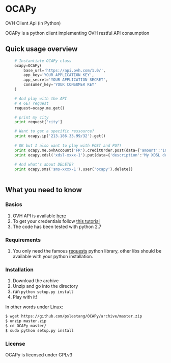 OCAPy
=====

OVH Client Api (in Python)

OCAPy is a python client implementing OVH restful API consumption

## Quick usage overview

```python
    # Instantiate OCAPy class
    ocapy=OCAPy(
        base_url='https://api.ovh.com/1.0/',
        app_key='YOUR APPLICATION KEY',
        app_secret='YOUR APPLICATION SECRET',
        consumer_key='YOUR CONSUMER KEY'
    )

    # And play with the API
    # A GET request
    request=ocapy.me.get()

    # print my city
    print request['city']

    # Want to get a specific ressource?
    print ocapy.ip('213.186.33.99/32').get()
    
    # OK but I also want to play with POST and PUT!
    print ocapy.me.ovhAccount('FR').creditOrder.post(data={'amount':'1000'})
    print ocapy.xdsl('xdsl-xxxx-1').put(data={'description':'My XDSL description'})
    
    # And what's about DELETE?
    print ocapy.sms('sms-xxxx-1').user('ocapy').delete()
    
```

## What you need to know
### Basics
1. OVH API is available [here](https://api.ovh.com/console/)
2. To get your credentials follow [this tutorial](http://www.ovh.com/fr/g934.premiers-pas-avec-l-api)
3. The code has been tested with python 2.7

### Requirements
1. You only need the famous [requests](http://docs.python-requests.org/en/latest/) python library, other libs should be available with your python installation.

### Installation
1. Download the archive
2. Unzip and go into the directory
3. run ```python setup.py install```
4. Play with it!

In other words under Linux:

```bash
$ wget https://github.com/pslestang/OCAPy/archive/master.zip
$ unzip master.zip
$ cd OCAPy-master/
$ sudo python setup.py install
```

### License
OCAPy is licensed under GPLv3
